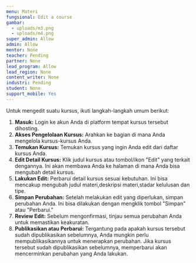 ```yaml
---
menu: Materi
fungsional: Edit a course
gambar:
  - uploads/m3.png
  - uploads/m4.png
super_admin: Allow
admin: Allow
mentor: None
teacher: Pending
partner: None
lead_program: Allow
lead_region: None
content_writer: None
industri: Pending
student: None
support_mobile: Yes
---
```



Untuk mengedit suatu kursus, ikuti langkah-langkah umum berikut:

1. **Masuk:** Login ke akun Anda di platform tempat kursus tersebut dihosting.
2. **Akses Pengelolaan Kursus:** Arahkan ke bagian di mana Anda mengelola kursus-kursus Anda.
3. **Temukan Kursus:** Temukan kursus yang ingin Anda edit dari daftar kursus Anda.
4. **Edit Detail Kursus:** Klik judul kursus atau tombol/ikon "Edit" yang terkait dengannya. Ini akan membawa Anda ke halaman di mana Anda bisa mengubah detail kursus.
5. **Lakukan Edit:** Perbarui detail kursus sesuai kebutuhan. Ini bisa mencakup mengubah judul materi,deskripsi materi,stadar kelulusan dan tipe.
6. **Simpan Perubahan:** Setelah melakukan edit yang diperlukan, simpan perubahan Anda. Ini bisa dilakukan dengan mengklik tombol "Simpan" atau "Perbarui."
7. **Review Edit:** Sebelum mengonfirmasi, tinjau semua perubahan Anda untuk memastikan keakuratan.
8. **Publikasikan atau Perbarui:** Tergantung pada apakah kursus tersebut sudah dipublikasikan sebelumnya, Anda mungkin perlu mempublikasikannya untuk menerapkan perubahan. Jika kursus tersebut sudah dipublikasikan sebelumnya, memperbarui akan mencerminkan perubahan yang Anda lakukan.